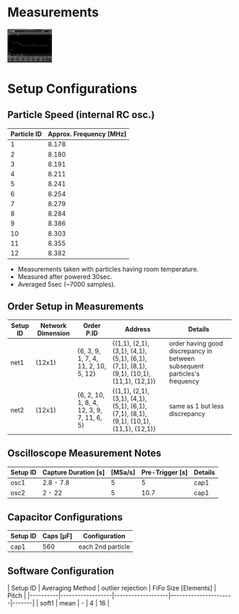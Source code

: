 Measurements
============


<img src="./results/clock-skew-synchronization/sync-clock-skew-fifo4-mean-pitch16-c560-each2nd-particle-order2-20sec-4.png" width=100 />


Setup Configurations
====================

Particle Speed (internal RC osc.)
---------------------------------
| Particle ID | Approx. Frequency [MHz]|
|-------------|--------------------|
| 1  | 8.178 |
| 2  | 8.180 |
| 3  | 8.191 |
| 4  | 8.211 |
| 5  | 8.241 |
| 6  | 8.254 |
| 7  | 8.279 |
| 8  | 8.284 |
| 9  | 8.386 |
| 10 | 8.303 |
| 11 | 8.355 |
| 12 | 8.382 |

* Measurements taken with particles having room temperature.
* Measured after powered 30sec. 
* Averaged 5sec (~7000 samples).


Order Setup in Measurements
---------------------------
Setup ID | Network Dimension | Order P.ID | Address | Details |
|--------|-------------------|-------|--------------|---------|
| net1     | (12x1) | {6, 3, 9, 1, 7, 4, 11, 2, 10, 5, 12} | {(1,1), (2,1), (3,1), (4,1), (5,1), (6,1), (7,1), (8,1), (9,1), (10,1), (11,1), (12,1)} | order having good discrepancy in between subsequent particles's frequency |
| net2     | (12x1) | {6, 2, 10, 1, 8, 4, 12, 3, 9, 7, 11, 6, 5} | {(1,1), (2,1), (3,1), (4,1), (5,1), (6,1), (7,1), (8,1), (9,1), (10,1), (11,1), (12,1)} | same as 1 but less discrepancy |


Oscilloscope Measurement Notes
------------------------------
| Setup ID | Capture Duration [s] | [MSa/s] | Pre-Trigger [s] |  Details |
|----------|----------------------|---------|-----------------|----------|
| osc1        | 2.8 - 7.8            | 5       | 5              | cap1       |
| osc2        | 2 - 22               | 5       | 10.7           | cap1       |              

Capacitor Configurations
------------------------

| Setup ID | Caps [µF] | Configuration |
|----------|-----------|---------------|
| cap1       | 560       | each 2nd particle |


Software Configuration
----------------------
| Setup ID | Averaging Method | outlier rejection | FiFo Size [Elements] | Pitch |
|----------|------------------|-------------------|–---------------------|-------| 
| soft1    | mean             | -                 | 4                    | 16    |
